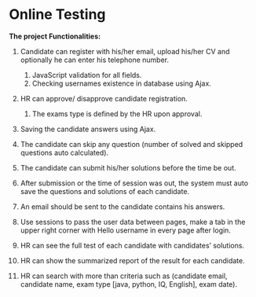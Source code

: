 # Online Testing

**The project Functionalities:**

1.	Candidate can register with his/her email, upload his/her CV and optionally he can enter his telephone number. 
    1.	JavaScript validation for all fields.
    2.	Checking usernames existence in database using Ajax.
    
2.	HR can approve/ disapprove candidate registration. 
    1.	The exams type is defined by the HR upon approval. 
    
3.	Saving the candidate answers using Ajax.

4.	The candidate can skip any question (number of solved and skipped questions auto calculated).

5.	The candidate can submit his/her solutions before the time be out.

6.	After submission or the time of session was out, the system must auto save the questions and solutions of each candidate. 

7.	An email should be sent to the candidate contains his answers.

8.	Use sessions to pass the user data between pages, make a tab in the upper right corner with Hello username in every page after login.

9.	HR can see the full test of each candidate with candidates’ solutions.

10.	HR can show the summarized report of the result for each candidate.

11.	HR can search with more than criteria such as (candidate email, candidate name, exam type [java, python, IQ, English], exam date).

